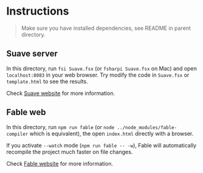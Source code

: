 # Instructions

> Make sure you have installed dependencies, see README in parent directory.

## Suave server

In this directory, run `fsi Suave.fsx` (or `fsharpi Suave.fsx` on Mac)
and open `localhost:8083` in your web browser. Try modify the code in
`Suave.fsx` or `template.html` to see the results.

Check [Suave website](https://suave.io) for more information.

## Fable web

In this directory, run `npm run fable` (or `node ../node_modules/fable-compiler`
which is equivalent), the open `index.html` directly with a browser.

If you activate `--watch` mode (`npm run fable -- -w`), Fable will automatically
recompile the project much faster on file changes.

Check [Fable website](https://fable.io) for more information.
